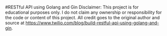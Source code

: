 #RESTful API using Golang and Gin
Disclaimer: This project is for educational purposes only. I do not claim any ownership or responsibility for the code or content of this project. All credit goes to the original author and source at https://www.twilio.com/blog/build-restful-api-using-golang-and-gin.